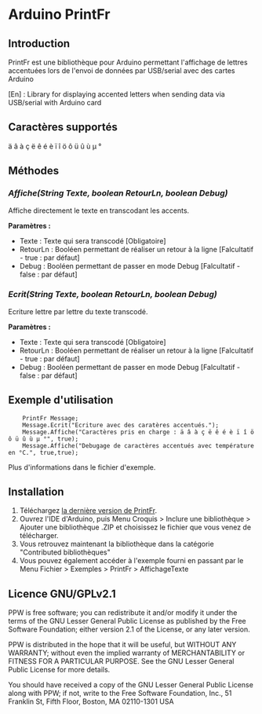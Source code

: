 Arduino PrintFr
=========================

Introduction
------------
PrintFr est une bibliothèque pour Arduino permettant l'affichage de lettres accentuées lors de l'envoi de données par USB/serial avec des cartes Arduino 

[En] : Library for displaying accented letters when sending data via USB/serial with Arduino card

Caractères supportés
--------------------
ä â à ç ë ê é è ï î ö ô ü û ù µ °   

Méthodes
---------------

### *Affiche(String Texte, boolean RetourLn, boolean Debug)* ###
Affiche directement le texte en transcodant les accents.  

**Paramètres :** 
- Texte : Texte qui sera transcodé [Obligatoire]
- RetourLn : Booléen permettant de réaliser un retour à la ligne [Falcultatif - true : par défaut]
- Debug : Booléen permettant de passer en mode Debug [Falcultatif - false : par défaut]

### *Ecrit(String Texte, boolean RetourLn, boolean Debug)* ###
Ecriture lettre par lettre du texte transcodé. 

**Paramètres :** 
- Texte : Texte qui sera transcodé [Obligatoire]
- RetourLn : Booléen permettant de réaliser un retour à la ligne [Falcultatif - true : par défaut]
- Debug : Booléen permettant de passer en mode Debug [Falcultatif - false : par défaut]


Exemple d'utilisation
---------------------

        PrintFr Message;
        Message.Ecrit("Ecriture avec des caratères accentués.");
        Message.Affiche("Caractères pris en charge : ä â à ç ë ê é è ï î ö ô ü û ù µ °", true);
        Message.Affiche("Debugage de caractères accentués avec température en °C.", true,true);

Plus d'informations dans le fichier d'exemple.

Installation
------------
1. Téléchargez [la dernière version de PrintFr](https://github.com/EpixFr/Arduino-PrintFr/releases).  
2. Ouvrez l'IDE d'Arduino, puis Menu Croquis > Inclure une bibliothèque > Ajouter une bibliothèque .ZIP et choisissez le fichier que vous venez de télécharger.
3. Vous retrouvez maintenant la bibliothèque dans la catégorie "Contributed bibliothèques"
4. Vous pouvez également accéder à l'exemple fourni en passant par le Menu Fichier > Exemples > PrintFr > AffichageTexte


Licence GNU/GPLv2.1
--------------------
PPW is free software; you can redistribute it and/or
modify it under the terms of the GNU Lesser General Public
License as published by the Free Software Foundation; either
version 2.1 of the License, or any later version.

PPW is distributed in the hope that it will be useful,
but WITHOUT ANY WARRANTY; without even the implied warranty of
MERCHANTABILITY or FITNESS FOR A PARTICULAR PURPOSE.
See the GNU Lesser General Public License for more details.

You should have received a copy of the GNU Lesser General Public
License along with PPW; if not, write to the 
Free Software Foundation, Inc., 
51 Franklin St, Fifth Floor, Boston, MA 02110-1301 USA

